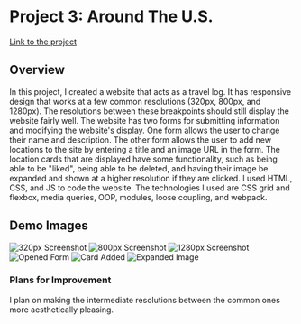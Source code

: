 # Project 3: Around The U.S.

[Link to the project](https://tj-singh-portfolio.github.io/se_project_aroundtheus/index.html)

## Overview

In this project, I created a website that acts as a travel log. It has responsive design that works at a few common resolutions (320px, 800px, and 1280px). The resolutions between these breakpoints should still display the website fairly well. The website has two forms for submitting information and modifying the website's display. One form allows the user to change their name and description. The other form allows the user to add new locations to the site by entering a title and an image URL in the form. The location cards that are displayed have some functionality, such as being able to be "liked", being able to be deleted, and having their image be expanded and shown at a higher resolution if they are clicked. I used HTML, CSS, and JS to code the website. The technologies I used are CSS grid and flexbox, media queries, OOP, modules, loose coupling, and webpack.

## Demo Images

![320px Screenshot](./src/images/demo/AtUS%20320px.png)
![800px Screenshot](./src/images/demo/AtUS%20800px.png)
![1280px Screenshot](./src/images/demo/AtUS%201280px.png)
![Opened Form](./src/images/demo/OpenedForm.png)
![Card Added](./src/images/demo/CardAdded.png)
![Expanded Image](./src/images/demo/ExpandedImage.png)

### Plans for Improvement

I plan on making the intermediate resolutions between the common ones more aesthetically pleasing.

